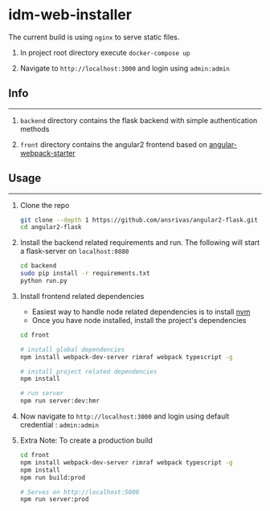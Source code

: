# idm-web-installer




The current build is using `nginx` to serve static files.

1. In project root directory execute `docker-compose up`

2. Navigate to `http://localhost:3000` and login using `admin:admin`


## Info
---

1.  `backend` directory contains the flask backend with simple authentication methods

2.  `front` directory contains the angular2 frontend based on [angular-webpack-starter](https://github.com/AngularClass/angular2-webpack-starter)

## Usage
---

1.  Clone the repo

    ```bash
    git clone --depth 1 https://github.com/ansrivas/angular2-flask.git
    cd angular2-flask
    ```

2.  Install the backend related requirements and run. The following will start a flask-server on `localhost:8080`

    ```bash
    cd backend
    sudo pip install -r requirements.txt
    python run.py
    ```

3.  Install frontend related dependencies

    -   Easiest way to handle node related dependencies is to install [nvm](https://github.com/creationix/nvm)
    -   Once you have node installed, install the project's dependencies

    ```bash
    cd front

    # install global dependencies
    npm install webpack-dev-server rimraf webpack typescript -g

    # install project related dependencies
    npm install

    # run server
    npm run server:dev:hmr
    ```

4.  Now navigate to `http://localhost:3000` and login using default credential : `admin:admin`

5.  Extra Note: To create a production build

    ```bash
    cd front
    npm install webpack-dev-server rimraf webpack typescript -g
    npm install
    npm run build:prod

    # Serves on http://localhost:5000
    npm run server:prod
    ```
